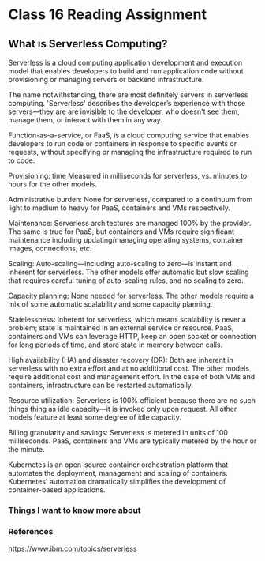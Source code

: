 # Class 16 Reading Assignment

## What is Serverless Computing?

Serverless is a cloud computing application development and execution model that enables developers to build and run application code without provisioning or managing servers or backend infrastructure.


The name notwithstanding, there are most definitely servers in serverless computing. 'Serverless' describes the developer’s experience with those servers—they are are invisible to the developer, who doesn't see them, manage them, or interact with them in any way.



Function-as-a-service, or FaaS, is a cloud computing service that enables developers to run code or containers in response to specific events or requests, without specifying or managing the infrastructure required to run to code.

Provisioning: 
time Measured in milliseconds for serverless, vs. minutes to hours for the other models.

Administrative burden:
 None for serverless, compared to a continuum from light to medium to heavy for PaaS, containers and VMs respectively.

Maintenance: 
Serverless architectures are managed 100% by the provider. The same is true for PaaS, but containers and VMs require significant maintenance including updating/managing operating systems, container images, connections, etc.

Scaling: 
Auto-scaling—including auto-scaling to zero—is instant and inherent for serverless. The other models offer automatic but slow scaling that requires careful tuning of auto-scaling rules, and no scaling to zero.

Capacity planning: 
None needed for serverless. The other models require a mix of some automatic scalability and some capacity planning.

Statelessness: 
Inherent for serverless, which means scalability is never a problem; state is maintained in an external service or resource. PaaS, containers and VMs can leverage HTTP, keep an open socket or connection for long periods of time, and store state in memory between calls.

High availability (HA) and disaster recovery (DR): 
Both are inherent in serverless with no extra effort and at no additional cost. The other models require additional cost and management effort. In the case of both VMs and containers, infrastructure can be restarted automatically.

Resource utilization: 
Serverless is 100% efficient because there are no such things thing as idle capacity—it is invoked only upon request. All other models feature at least some degree of idle capacity.

Billing granularity and savings: 
Serverless is metered in units of 100 milliseconds. PaaS, containers and VMs are typically metered by the hour or the minute.

Kubernetes is an open-source container orchestration platform that automates the deployment, management and scaling of containers. Kubernetes' automation dramatically simplifies the development of container-based applications.

### Things I want to know more about

### References

https://www.ibm.com/topics/serverless